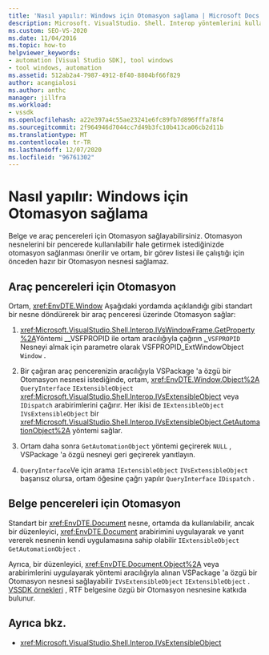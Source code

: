 ```yaml
---
title: 'Nasıl yapılır: Windows için Otomasyon sağlama | Microsoft Docs'
description: Microsoft. VisualStudio. Shell. Interop yöntemlerini kullanarak Visual Studio 'da belge ve araç pencereleri için nasıl Otomasyon sağlayacağınızı öğrenin.
ms.custom: SEO-VS-2020
ms.date: 11/04/2016
ms.topic: how-to
helpviewer_keywords:
- automation [Visual Studio SDK], tool windows
- tool windows, automation
ms.assetid: 512ab2a4-7987-4912-8f40-8804bf66f829
author: acangialosi
ms.author: anthc
manager: jillfra
ms.workload:
- vssdk
ms.openlocfilehash: a22e397a4c55ae23241e6fc89fb7d896fffa78f4
ms.sourcegitcommit: 2f964946d7044cc7d49b3fc10b413ca06cb2d11b
ms.translationtype: MT
ms.contentlocale: tr-TR
ms.lasthandoff: 12/07/2020
ms.locfileid: "96761302"
---
```

# <a name="how-to-provide-automation-for-windows"></a>Nasıl yapılır: Windows için Otomasyon sağlama

Belge ve araç pencereleri için Otomasyon sağlayabilirsiniz. Otomasyon nesnelerini bir pencerede kullanılabilir hale getirmek istediğinizde otomasyon sağlanması önerilir ve ortam, bir görev listesi ile çalıştığı için önceden hazır bir Otomasyon nesnesi sağlamaz.

## <a name="automation-for-tool-windows"></a>Araç pencereleri için Otomasyon

Ortam, <xref:EnvDTE.Window> Aşağıdaki yordamda açıklandığı gibi standart bir nesne döndürerek bir araç penceresi üzerinde Otomasyon sağlar:

1. <xref:Microsoft.VisualStudio.Shell.Interop.IVsWindowFrame.GetProperty%2A>Yöntemi __VSFPROPID ile ortam aracılığıyla çağırın [. ](<xref:Microsoft.VisualStudio.Shell.Interop.__VSFPROPID.VSFPROPID_ExtWindowObject>) `VSFPROPID` Nesneyi almak için parametre olarak VSFPROPID_ExtWindowObject `Window` .

2. Bir çağıran araç pencerenizin aracılığıyla VSPackage 'a özgü bir Otomasyon nesnesi istediğinde, ortam, <xref:EnvDTE.Window.Object%2A> `QueryInterface` `IExtensibleObject` <xref:Microsoft.VisualStudio.Shell.Interop.IVsExtensibleObject> veya `IDispatch` arabirimlerini çağırır. Her ikisi de `IExtensibleObject` `IVsExtensibleObject` bir <xref:Microsoft.VisualStudio.Shell.Interop.IVsExtensibleObject.GetAutomationObject%2A> yöntemi sağlar.

3. Ortam daha sonra `GetAutomationObject` yöntemi geçirerek `NULL` , VSPackage 'a özgü nesneyi geri geçirerek yanıtlayın.

4. `QueryInterface`Ve için arama `IExtensibleObject` `IVsExtensibleObject` başarısız olursa, ortam öğesine çağrı yapılır `QueryInterface` `IDispatch` .

## <a name="automation-for-document-windows"></a>Belge pencereleri için Otomasyon

Standart bir <xref:EnvDTE.Document> nesne, ortamda da kullanılabilir, ancak bir düzenleyici, <xref:EnvDTE.Document> arabirimini uygulayarak ve yanıt vererek nesnenin kendi uygulamasına sahip olabilir `IExtensibleObject` `GetAutomationObject` .

Ayrıca, bir düzenleyici, <xref:EnvDTE.Document.Object%2A> veya arabirimlerini uygulayarak yöntemi aracılığıyla alınan VSPackage 'a özgü bir Otomasyon nesnesi sağlayabilir `IVsExtensibleObject` `IExtensibleObject` . [VSSDK örnekleri](https://github.com/Microsoft/VSSDK-Extensibility-Samples) , RTF belgesine özgü bir Otomasyon nesnesine katkıda bulunur.

## <a name="see-also"></a>Ayrıca bkz.

- <xref:Microsoft.VisualStudio.Shell.Interop.IVsExtensibleObject>
